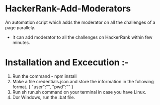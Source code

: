 # HackerRank-Add-Moderators
An automation script which adds the moderator on all the challenges of a page parallely.

* It can add moderator to all the challenges on HackerRank within few minutes.

# Installation and Excecution :-
1. Run the command - npm install
2. Make a file credentials.json and store the information in the following format.
    {
        "user":"<username>",
        "pwd":"<pwd>"
    }
3. Run sh run.sh command on your terminal in case you have Linux.
4. Dor Windows, run the .bat file.